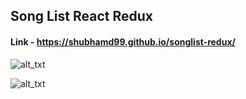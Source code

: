 ## Song List React Redux

#### Link - https://shubhamd99.github.io/songlist-redux/

![alt_txt](https://i.imgur.com/t8vxXXC.png)

![alt_txt](https://i.imgur.com/VGKSgxK.jpg)
